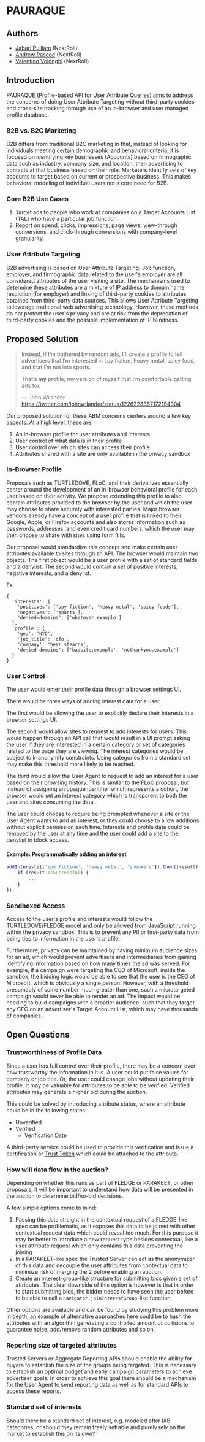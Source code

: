 # PAURAQUE

## Authors
- [Jabari Pulliam](https://github.com/jabari-pulliam) (NextRoll)
- [Andrew Pascoe](https://github.com/appascoe) (NextRoll)
- [Valentino Volonghi](https://github.com/dialtone) (NextRoll)

## Introduction
PAURAQUE (Profile-based API for User Attribute Queries) aims to address the concerns of doing User Attribute Targeting without third-party cookies and cross-site tracking through use of an in-browser and user managed profile database.

### B2B vs. B2C Marketing
B2B differs from traditional B2C marketing in that, instead of looking for individuals meeting certain demographic and behavioral criteria, it is focused on identifying key businesses (Accounts) based on firmographic data such as industry, company size, and location, then advertising to contacts at that business based on their role. Marketers identify sets of key accounts to target based on current or prospective business. This makes behavioral modeling of individual users not a core need for B2B.

### Core B2B Use Cases
1. Target ads to people who work at companies on a Target Accounts List (TAL) who have a particular job function.
2. Report on spend, clicks, impressions, page views, view-through conversions, and click-through conversions with company-level granularity.

### User Attribute Targeting
B2B advertising is based on User Attribute Targeting. Job function, employer, and firmographic data related to the user's employer are all considered attributes of the user visiting a site. The mechanisms used to determine these attributes are a mixture of IP address to domain name resolution (for employer) and linking of third-party cookies to attributes obtained from third-party data sources. This allows User Attribute Targeting to leverage traditional web advertising technology. However, these methods do not protect the user's privacy and are at risk from the deprecation of third-party cookies and the possible implementation of IP blindness.

## Proposed Solution

> Instead, if I’m bothered by random ads, I’ll create a profile to tell advertisers that I’m interested in spy fiction, heavy metal, spicy food, and that I’m not into sports.
>
> That’s **my** profile; my version of myself that I’m comfortable getting ads for.
>
> — John Wilander https://twitter.com/johnwilander/status/1226223367172194304

Our proposed solution for these ABM concerns centers around a few key aspects. At a high level, these are:
1. An in-browser profile for user attributes and interests
2. User control of what data is in their profile
3. User control over which sites can access their profile
4. Attributes shared with a site are only available in the privacy sandbox

### In-Browser Profile
Proposals such as TURTLEDOVE, FLoC, and their derivatives essentially center around the development of an in-browser behavioral profile for each user based on their activity. We propose extending this profile to also contain attributes provided to the browser by the user and which the user may choose to share securely with interested parties. Major browser vendors already have a concept of a user profile that is linked to their Google, Apple, or Firefox accounts and also stores information such as passwords, addresses, and even credit card numbers, which the user may then choose to share with sites using form fills.

Our proposal would standardize this concept and make certain user attributes available to sites through an API. The browser would maintain two objects. The first object would be a user profile with a set of standard fields and a denylist. The second would contain a set of positive interests, negative interests, and a denylist.

Ex.
```
{
  'interests': {
    'positives': ['spy fiction', 'heavy metal', 'spicy foods'],
    'negatives': ['sports'],
    'denied-domains': ['whatever.example']
  },
  'profile': {
    'geo': 'NYC',
    'job_title': 'cfo',
    'company': 'bear stearns',
    'denied-domains': ['badsite.example', 'nothankyou.example']
  }
}
```
### User Control
The user would enter their profile data through a browser settings UI.

There would be three ways of adding interest data for a user.

The first would be allowing the user to explicitly declare their interests in a browser settings UI.

The second would allow sites to request to add interests for users. This would happen through an API call that would result in a UI prompt asking the user if they are interested in a certain category or set of categories related to the page they are viewing. The interest categories would be subject to k-anonymity constraints. Using categories from a standard set may make this threshold more likely to be reached.

The third would allow the User Agent to request to add an interest for a user based on their browsing history. This is similar to the FLoC proposal, but instead of assigning an opaque identifier which represents a cohort, the browser would set an interest category which is transparent to both the user and sites consuming the data.

The user could choose to require being prompted whenever a site or the User Agent wants to add an interest, or they could choose to allow additions without explicit permission each time. Interests and profile data could be removed by the user at any time and the user could add a site to the denylist to block access.

#### Example: Programmatically adding an interest
```js
addInterests(['spy fiction', 'heavy metal', 'sneakers']).then((result) => {
	if (result.isSuccessful) {
		...
	}
});
```

### Sandboxed Access
Access to the user's profile and interests would follow the TURTLEDOVE/FLEDGE model and only be allowed from JavaScript running within the privacy sandbox. This is to prevent any PII or first-party data from being tied to information in the user's profile.

Furthermore, privacy can be maintained by having minimum audience sizes for an ad, which would prevent advertisers and intermediaries from gaining identifying information based on how many times the ad was served. For example, if a campaign were targeting the CEO of Microsoft, inside the sandbox, the bidding logic would be able to see that the user is the CEO of Microsoft, which is obviously a single person. However, with a threshold presumably of some number much greater than one, such a microtargeted campaign would never be able to render an ad. The impact would be needing to build campaigns with a broader audience, such that they target any CEO on an advertiser's Target Account List, which may have thousands of companies.

## Open Questions
### Trustworthiness of Profile Data
Since a user has full control over their profile, there may be a concern over how trustworthy the information in it is. A user could put false values for company or job title. Or, the user could change jobs without updating their profile. It may be valuable for attributes to be able to be verified. Verified attributes may generate a higher bid during the auction.

This could be solved by introducing attribute status, where an attribute could be in the following states:
* Unverified
* Verified
	* Verification Date

A third-party service could be used to provide this verification and issue a certification or [Trust Token](https://web.dev/trust-tokens/) which could be attached to the attribute.

### How will data flow in the auction?
Depending on whether this runs as part of FLEDGE or PARAKEET, or other proposals, it will be important to understand how data will be presented in the auction to determine bid/no-bid decisions.

A few simple options come to mind:

  1. Passing this data straight in the contextual request of a FLEDGE-like spec can be problematic, as it exposes this data to be joined with other contextual request data which could reveal too much. For this purpose it may be better to introduce a new request type besides contextual, like a user attribute request which only contains this data preventing the joining.
  2. In a PARAKEET-like spec the Trusted Server can act as the anonymizer of this data and decouple the user attributes from contextual data to minimize risk of merging the 2 before enabling an auction.
  3. Create an interest-group-like structure for submitting bids given a set of attributes. The clear downside of this option is however is that in order to start submitting bids, the bidder needs to have seen the user before to be able to call a `navigator.joinInterestGroup`-like function.

Other options are available and can be found by studying this problem more in depth, an example of alternative approaches here could be to hash the attributes with an algorithm generating a controlled amount of collisions to guarantee noise, add/remove random attributes and so on.

### Reporting size of targeted attributes
Trusted Servers or Aggregate Reporting APIs should enable the ability for buyers to establish the size of the groups being targeted. This is necessary to establish an optimal budget and early campaign parameters to achieve advertiser goals. In order to achieve this goal there should be a mechanism for the User Agent to send reporting data as well as for standard APIs to access these reports.

### Standard set of interests
Should there be a standard set of interest, e.g. modeled after IAB categories, or should they remain freely settable and purely rely on the market to establish this on its own?
